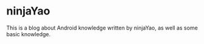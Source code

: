 # ninjaYao
This is a blog about Android knowledge written by ninjaYao, as well as some basic knowledge.
